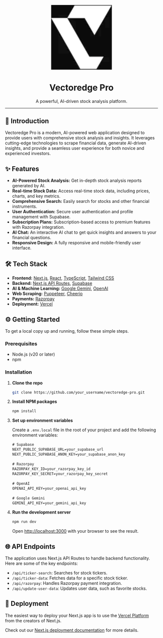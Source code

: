 
<div align="center">
  <img src="public/assets/images/logo.png" alt="Vectoredge Pro Logo" width="200"/>
  <h1 align="center">Vectoredge Pro</h1>
  <p align="center">
    A powerful, AI-driven stock analysis platform.
  </p>
</div>

---

## 🚀 Introduction

Vectoredge Pro is a modern, AI-powered web application designed to provide users with comprehensive stock analysis and insights. It leverages cutting-edge technologies to scrape financial data, generate AI-driven insights, and provide a seamless user experience for both novice and experienced investors.

## ✨ Features

*   **AI-Powered Stock Analysis:** Get in-depth stock analysis reports generated by AI.
*   **Real-time Stock Data:** Access real-time stock data, including prices, charts, and key metrics.
*   **Comprehensive Search:** Easily search for stocks and other financial instruments.
*   **User Authentication:** Secure user authentication and profile management with Supabase.
*   **Subscription Plans:** Subscription-based access to premium features with Razorpay integration.
*   **AI Chat:** An interactive AI chat to get quick insights and answers to your financial questions.
*   **Responsive Design:** A fully responsive and mobile-friendly user interface.

## 🛠️ Tech Stack

*   **Frontend:** [Next.js](https://nextjs.org/), [React](https://react.dev/), [TypeScript](https://www.typescriptlang.org/), [Tailwind CSS](https://tailwindcss.com/)
*   **Backend:** [Next.js API Routes](https://nextjs.org/docs/app/building-your-application/routing/route-handlers), [Supabase](https://supabase.com/)
*   **AI & Machine Learning:** [Google Gemini](https://ai.google.dev/), [OpenAI](https://openai.com/)
*   **Web Scraping:** [Puppeteer](https://pptr.dev/), [Cheerio](https://cheerio.js.org/)
*   **Payments:** [Razorpay](https://razorpay.com/)
*   **Deployment:** [Vercel](https://vercel.com/)

## ⚙️ Getting Started

To get a local copy up and running, follow these simple steps.

### Prerequisites

*   Node.js (v20 or later)
*   npm

### Installation

1.  **Clone the repo**
    ```sh
    git clone https://github.com/your_username/vectoredge-pro.git
    ```
2.  **Install NPM packages**
    ```sh
    npm install
    ```
3.  **Set up environment variables**

    Create a `.env.local` file in the root of your project and add the following environment variables:

    ```env
    # Supabase
    NEXT_PUBLIC_SUPABASE_URL=your_supabase_url
    NEXT_PUBLIC_SUPABASE_ANON_KEY=your_supabase_anon_key

    # Razorpay
    RAZORPAY_KEY_ID=your_razorpay_key_id
    RAZORPAY_KEY_SECRET=your_razorpay_key_secret

    # OpenAI
    OPENAI_API_KEY=your_openai_api_key

    # Google Gemini
    GEMINI_API_KEY=your_gemini_api_key
    ```

4.  **Run the development server**
    ```sh
    npm run dev
    ```

    Open [http://localhost:3000](http://localhost:3000) with your browser to see the result.

## 🌐 API Endpoints

The application uses Next.js API Routes to handle backend functionality. Here are some of the key endpoints:

*   `/api/ticker-search`: Searches for stock tickers.
*   `/api/ticker-data`: Fetches data for a specific stock ticker.
*   `/api/razorpay`: Handles Razorpay payment integration.
*   `/api/update-user-data`: Updates user data, such as favorite stocks.

## 🚀 Deployment

The easiest way to deploy your Next.js app is to use the [Vercel Platform](https://vercel.com/new?utm_medium=default-template&filter=next.js&utm_source=create-next-app&utm_campaign=create-next-app-readme) from the creators of Next.js.

Check out our [Next.js deployment documentation](https://nextjs.org/docs/app/building-your-application/deploying) for more details.
